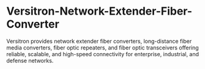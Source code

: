 # Versitron-Network-Extender-Fiber-Converter
Versitron provides network extender fiber converters, long-distance fiber media converters, fiber optic repeaters, and fiber optic transceivers offering reliable, scalable, and high-speed connectivity for enterprise, industrial, and defense networks.
